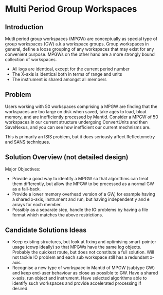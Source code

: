 Multi Period Group Workspaces
=========================

Introduction
------------
Mutli period group workspaces (MPGW) are conceptually as special type of group workspaces (GW) a.k.a workspace groups. Group workspaces in general, define a loose grouping of any workspaces that may exist for any convenient purpose. MPGWs on the other hand are a more strongly bound collection of workspaces. 

* All logs are identical, except for the current period number
* The X-axis is identical both in terms of range and units
* The instrument is shared amongst all members

Problem
------------
Users working with 50 workspaces comprising a MPGW are finding that the workspaces are too large on disk when saved, take ages to load, bloat memory, and are inefficiently processed by Mantid.  Consider a MPGW of 50 workspaces in our current structure undergoing ConvertUnits and then SaveNexus, and you can see how inefficient our current mechnisms are.

This is primarily an ISIS problem, but it does seriously affect Reflectometry and SANS techniques.

Solution Overview (not detailed design)
------------

Major Objectives:

* Provide a good way to identify a MPGW so that algorithms can treat them differently, but allow the MPGW to be processed as a normal GW as a fall-back.
* Provide a lower memory overhead version of a GW, for example having a shared x-axis, instrument and run, but having independent y and e arrays for each member.
* Possibly as a separate step, handle the IO problems by having a file format which matches the above restrictions.


Candidate Solutions Ideas
--------------
* Keep existing structures, but look at fixing and optimising smart-pointer usage (cowp ideally) so that MPGWs have the same log objects. Probably the quickest route, but does not constitute a full solution. Will not tackle IO problem and each sub workspace still has a redundant x-axis.
* Recognise a new type of workspace in Mantid of MPGW (subtype GW) and keep end-user behaviour as close as possible to GW. Have a shared x-axis, run object and instrument. Have selected algorithms able to identify such workspaces and provide accelerated processing if desired.
